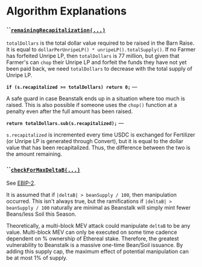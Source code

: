 # Algorithm Explanations

### **``**[**`remainingRecapitalization(...)`**](https://github.com/BeanstalkFarms/Beanstalk/blob/f0e29aae99ddca90085d8dfdc990cff88451d357/protocol/contracts/libraries/LibFertilizer.sol#L136)

`totalDollars` is the total dollar value required to be raised in the Barn Raise. It is equal to `dollarPerUnripeLP() * unripeLP().totalSupply()`. If no Farmer has forfeited Unripe LP, then `totalDollars` is 77 million, but given that Farmer's can `chop` their Unripe LP and forfeit the funds they have not yet been paid back, we need `totalDollars` to decrease with the total supply of Unripe LP.

**`if (s.recapitalized >= totalDollars) return 0;`** —

A safe guard in case Beanstalk ends up in a situation where too much is raised. This is also possible if someone uses the `chop()` function at a penalty even after the full amount has been raised.

**`return totalDollars.sub(s.recapitalized);`** —

&#x20;`s.recapitalized` is incremented every time USDC is exchanged for Fertilizer (or Unripe LP is generated through Convert), but it is equal to the dollar value that has been recapitalized. Thus, the difference between the two is the amount remaining.

### **``**[**`checkForMaxDeltaB(...)`**](https://github.com/BeanstalkFarms/Beanstalk/blob/ddf3869bcdf7f7802eabe83d6abeebdfc7b8d1ab/protocol/contracts/libraries/Oracle/LibCurveOracle.sol#L152)

See [EBIP-2](algorithm-explanations.md#remainingrecapitalization-...).

It is assumed that if `|deltaB| > beanSupply / 100`, then manipulation occurred. This isn't always true, but the ramifications if `|deltaB| > beanSupply / 100` naturally are minimal as Beanstalk will simply mint fewer Beans/less Soil this Season.

Theoretically, a multi-block MEV attack could manipulate `deltaB` to be any value. Multi-block MEV can only be executed on some time cadence dependent on % ownership of Ethereal stake. Therefore, the greatest vulnerability to Beanstalk is a massive one-time Bean/Soil issuance. By adding this supply cap, the maximum effect of potential manipulation can be at most 1% of supply.
